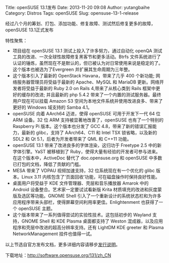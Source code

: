 Title: openSUSE 13.1发布
Date: 2013-11-20 09:08
Author: yutangbaihe
Category: Distros
Tags: openSUSE
Slug: opensuse-13-1-release

经过八个月的筹划、打包、添加功能、修复故障、测试然后修复更多的故障，openSUSE
13.1正式发布

特性聚焦：

-   <span style="line-height: 13px;">项目组在 openSUSE 13.1
    测试上投入了许多努力，通过自动化 openQA
    测试工具的改进、一次全球性故障修复黑客节和更多活动。Btrfs
    文件系统进行了认证的锤炼，虽然现在不是默认的，但已被认为对日常使用来说是稳定的了。这个版本也被选为了Evergreen
    并扩展其生命周期为三年整。</span>
-   这个版本引入了最新的 OpenStack Havana，带来了几乎 400 个新功能;
    网络服务器管理员将受益于最新的 Apache、MySQL 和 MariaDB
    更新。网络开发者将受益于最新的 Ruby 2.0 on Rails 4,带来了从核心类到
    Rails 框架中更好的缓存的改进; 并且最新的 php 5.4.2
    带来了一个内置的测试服务器。最终用户现在可以挂载 Amazon S3
    空间为本地文件系统并使用改进良多、带来了更好的 Windows 域支持的
    Samba 4.1。
-   openSUSE 向着 AArch64 迈进，使得 openSUSE 可用于开发下一代 64 位 ARM
    设备。32 位 ARM 支持被显著地改善了，openSUSE 也有了一个特别的
    Raspberry Pi 版本。这个版本也分发了 GCC
    4.8，带来了新的错误汇报能力，最新的 glibc，支持了 AArch64、C11 和
    Intel TSX 锁省略，以及新的 SDL2 和 Qt 5.1，后者为开发者带来了 QML 和
    C++11 功能。
-   openSUSE 13.1 带来了改进良多的字体渲染，这归功于 Freetype 2.5
    中的新字体引擎。YaST 被移植到了
    Ruby，使得大量有经验的开发者可参与进来。在这个版本中，ActiveDoc
    替代了 doc.opensuse.org 和 openSUSE
    中多数已打包的文档，降低了贡献的门槛。
-   MESA 带来了 VDPAU 视频加速支持，32 位系统现在有一个优化的 glibc
    版本。Linux 3.11
    内核包含了'页面回收'功能，可在磁盘操作时保持良好性能。
-   桌面用户将受益于 KDE 文件管理器、壳层和音乐播放器 Amarok 中的
    Android 设备整合。艺术家一定要试试看新版 Krita
    材质填充的改进和灰度蒙版及选区等功能。GNOME Shell
    引入了一个重新设计的系统状态栏和为许多应用程序带来头部栏，使得屏幕空间利用率更佳。Enlightenment
    也获得了一个 openSUSE 主题。
-   这个版本带来了一系列值得尝试的实验性技术。这包括初步的 Wayland
    支持，GNOME Shell 和 KDE Plasma 桌面都支持了 Weston
    混成器，以及应用程序和壳层中改进的超高分辨率支持。还有 LightDM KDE
    greeter 和 Plasma NetworkManagement 挂件也值得一试。

以上节选自官方发布文档，更多详细内容请移步[发行说明](http://zh.opensuse.org/%E5%8F%91%E8%A1%8C%E8%AF%B4%E6%98%8E)。

下载地址：<http://software.opensuse.org/131/zh_CN>
